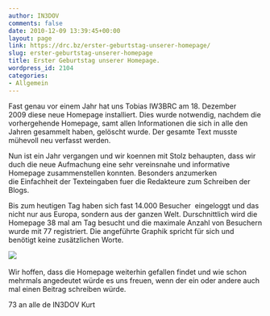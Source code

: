 ```yaml
---
author: IN3DOV
comments: false
date: 2010-12-09 13:39:45+00:00
layout: page
link: https://drc.bz/erster-geburtstag-unserer-homepage/
slug: erster-geburtstag-unserer-homepage
title: Erster Geburtstag unserer Homepage.
wordpress_id: 2104
categories:
- Allgemein
---
```


Fast genau vor einem Jahr hat uns Tobias IW3BRC am 18. Dezember 2009 diese neue Homepage installiert. Dies wurde notwendig, nachdem die vorhergehende Homepage, samt allen Informationen die sich in alle den Jahren gesammelt haben, gelöscht wurde. Der gesamte Text musste mühevoll neu verfasst werden.

Nun ist ein Jahr vergangen und wir koennen mit Stolz behaupten, dass wir duch die neue Aufmachung eine sehr vereinsnahe und informative Homepage zusammenstellen konnten. Besonders anzumerken die Einfachheit der Texteingaben fuer die Redakteure zum Schreiben der Blogs.

Bis zum heutigen Tag haben sich fast 14.000 Besucher  eingeloggt und das nicht nur aus Europa, sondern aus der ganzen Welt. Durschnittlich wird die  Homepage 38 mal am Tag besucht und die maximale Anzahl von Besuchern wurde mit 77 registriert. Die angeführte Graphik spricht für sich und benötigt keine zusätzlichen Worte.

[](https://drc.bz/wp-content/uploads/2010/12/hp-laender.bmp)

[![](https://drc.bz/wp-content/uploads/2010/12/hp-laender1.bmp)](https://drc.bz/wp-content/uploads/2010/12/hp-laender1.bmp) 

Wir hoffen, dass die Homepage weiterhin gefallen findet und wie schon mehrmals angedeutet würde es uns freuen, wenn der ein oder andere auch mal einen Beitrag schreiben würde.

73 an alle de IN3DOV Kurt
